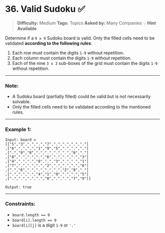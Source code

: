 # 36. Valid Sudoku ✅

> **Difficulty:** Medium
> **Tags:** Topics
> **Asked by:** Many Companies
> 💡 **Hint Available**

Determine if a `9 x 9` Sudoku board is valid. Only the filled cells need to be validated **according to the following rules**:

1. Each row must contain the digits `1-9` without repetition.
2. Each column must contain the digits `1-9` without repetition.
3. Each of the nine `3 x 3` sub-boxes of the grid must contain the digits `1-9` without repetition.

---

### Note:

* A Sudoku board (partially filled) could be valid but is not necessarily solvable.
* Only the filled cells need to be validated according to the mentioned rules.

---

### Example 1:

```text
Input: board =
[["5","3",".",".","7",".",".",".","."]
,["6",".",".","1","9","5",".",".","."]
,[".","9","8",".",".",".",".","6","."]
,["8",".",".",".","6",".",".",".","3"]
,["4",".",".","8",".","3",".",".","1"]
,["7",".",".",".","2",".",".",".","6"]
,[".","6",".",".",".",".","2","8","."]
,[".",".",".","4","1","9",".",".","5"]
,[".",".",".",".","8",".",".","7","9"]]

Output: true
```

---

### Constraints:

* `board.length == 9`
* `board[i].length == 9`
* `board[i][j]` is a digit `1-9` or `'.'`
